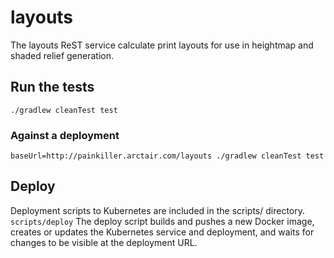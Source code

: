 # layouts
The layouts ReST service calculate print layouts for use in heightmap and shaded relief generation.
## Run the tests
`./gradlew cleanTest test`
### Against a deployment
`baseUrl=http://painkiller.arctair.com/layouts ./gradlew cleanTest test`
## Deploy
Deployment scripts to Kubernetes are included in the scripts/ directory.
`scripts/deploy`
The deploy script builds and pushes a new Docker image,
creates or updates the Kubernetes service and deployment,
and waits for changes to be visible at the deployment URL.
